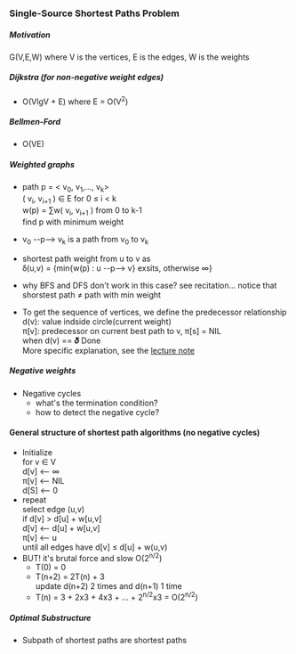### Single-Source Shortest Paths Problem

##### Motivation

G(V,E,W)   where V is the vertices, E is the edges, W is the weights

##### Dijkstra (for non-negative weight edges)

- O(VlgV + E) where E = O(V<sup>2</sup>)

##### Bellmen-Ford

- O(VE)

##### Weighted graphs

- path p = < v<sub>0</sub>,  v<sub>1</sub>,...,  v<sub>k</sub>>  
  ( v<sub>i</sub>,  v<sub>i+1</sub> ) ∈ E for 0 ≤ i < k  
  w(p) = ∑w( v<sub>i</sub>,  v<sub>i+1</sub> ) from 0 to k-1  
  find p with minimum weight

- v<sub>0</sub> --p--> v<sub>k</sub> is a path from v<sub>0</sub> to  v<sub>k</sub> 

- shortest path weight from u to v as  
  ẟ(u,v) = {min{w(p) : u --p--> v} exsits, otherwise ∞}
- why BFS and DFS don't work in this case? see recitation... notice that shorstest path ≠ path with min weight
- To get the sequence of vertices, we define the predecessor relationship  
  d(v): value indside circle(current weight)  
  π[v]: predecessor on current best path to v, π[s] = NIL  
  when d(v) == 𝜹   Done  
  More specific explanation, see the [lecture note](https://ocw.mit.edu/courses/electrical-engineering-and-computer-science/6-006-introduction-to-algorithms-fall-2011/lecture-videos/MIT6_006F11_lec15.pdf)

##### Negative weights

- Negative cycles
  - what's the termination condition?
  - how to detect the negative cycle?

#### General structure of shortest path algorithms (no negative cycles)

- Initialize  
  for v ∈ V  
  d[v] <-- ∞    
  π[v] <-- NIL  
  d[S] <-- 0  
- repeat  
  select edge (u,v)  
  if d[v] > d[u] + w[u,v]  
  d[v] <-- d[u] + w[u,v]  
  π[v] <-- u  
  until all edges have d[v] ≤ d[u] + w(u,v)
- BUT! it's brutal force and slow O(2<sup>n/2</sup>)
  - T(0) = 0
  - T(n+2) = 2T(n) + 3  
    update d(n+2) 2 times and d(n+1) 1 time
  - T(n) = 3 + 2x3 + 4x3 + ... + 2<sup>n/2</sup>x3 = O(2<sup>n/2</sup>) 

##### Optimal Substructure

- Subpath of shortest paths are shortest paths

